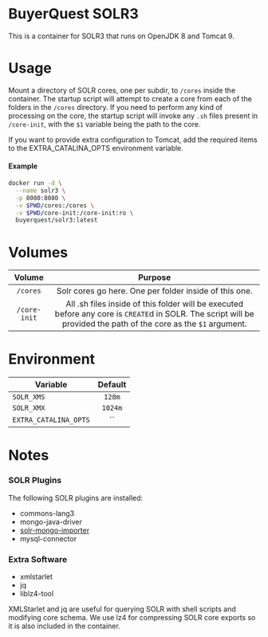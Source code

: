 # BuyerQuest SOLR3

This is a container for SOLR3 that runs on OpenJDK 8 and Tomcat 9.

# Usage

Mount a directory of SOLR cores, one per subdir, to `/cores` inside the container. The startup script will attempt to create a core from each of the folders in the `/cores` directory. If you need to perform any kind of processing on the core, the startup script will invoke any `.sh` files present in `/core-init`, with the `$1` variable being the path to the core.

If you want to provide extra configuration to Tomcat, add the required items to the EXTRA_CATALINA_OPTS environment variable.

#### Example

```bash
docker run -d \
  --name solr3 \
  -p 8080:8080 \
  -v $PWD/cores:/cores \
  -v $PWD/core-init:/core-init:ro \
  buyerquest/solr3:latest
```

# Volumes

|    Volume    |                                                                              Purpose                                                                              |
|:------------:|:-----------------------------------------------------------------------------------------------------------------------------------------------------------------:|
|   `/cores`   | Solr cores go here. One per folder inside of this one.                                                                                                            |
| `/core-init` | All .sh files inside of this folder will be executed before any core is `CREATE`d in SOLR. The script will be provided the path of the core as the `$1` argument. |

# Environment

| Variable              | Default |
|-----------------------|:-------:|
| `SOLR_XMS`            |  `128m` |
| `SOLR_XMX`            | `1024m` |
| `EXTRA_CATALINA_OPTS` |    ``   |

# Notes

### SOLR Plugins

The following SOLR plugins are installed:

- commons-lang3
- mongo-java-driver
- [solr-mongo-importer](https://github.com/BuyerQuest/SolrMongoImporter)
- mysql-connector

### Extra Software

- xmlstarlet
- jq
- liblz4-tool

XMLStarlet and jq are useful for querying SOLR with shell scripts and modifying core schema. We use lz4 for compressing SOLR core exports so it is also included in the container.
